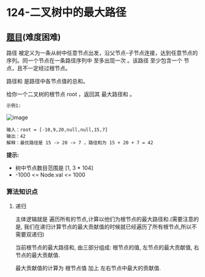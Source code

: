 # 124-二叉树中的最大路径

## [题目](https://leetcode-cn.com/problems/binary-tree-maximum-path-sum/)(难度困难)

路径 被定义为一条从树中任意节点出发，沿父节点-子节点连接，达到任意节点的序列。同一个节点在一条路径序列中 至多出现一次 。该路径 至少包含一个 节点，且不一定经过根节点。

路径和 是路径中各节点值的总和。

给你一个二叉树的根节点 root ，返回其 最大路径和 。

~~~markdown
示例1: 
~~~

![image](https://assets.leetcode.com/uploads/2020/10/13/exx2.jpg)

~~~
输入：root = [-10,9,20,null,null,15,7]
输出：42
解释：最优路径是 15 -> 20 -> 7 ，路径和为 15 + 20 + 7 = 42
~~~

**提示:**
- 树中节点数目范围是 [1, 3 * 104]
- -1000 <= Node.val <= 1000

### 算法知识点
1. 递归 

    主体逻辑就是 遍历所有的节点,计算以他们为根节点的最大路径和.(需要注意的是, 我们在递归计算节点的最大贡献值的时候就已经遍历了所有根节点,所以不需要双递归)

    当前根节点的最大路径和, 由三部分组成: 根节点的值, 左节点的最大贡献值, 右节点的最大贡献值.

    最大贡献值的计算为 根节点值 加上 左右节点中最大的贡献值.